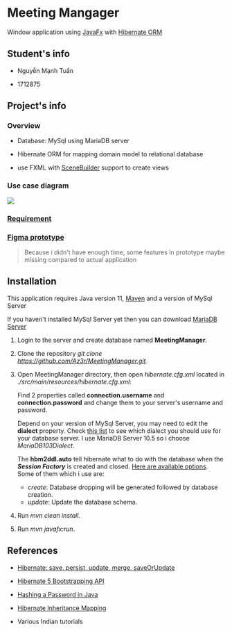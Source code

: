 
# Meeting Mangager

Window application using [JavaFx](https://openjfx.io/) with [Hibernate ORM](https://hibernate.org/)


## Student's info

* Nguyễn Mạnh Tuấn

* 1712875

## Project's info

### Overview
* Database: MySql using MariaDB server

* Hibernate ORM for mapping domain model to relational database

* use FXML with [SceneBuilder](https://gluonhq.com/products/scene-builder/) support to create views

### Use case diagram
![]((https://github.com/Az3r/MeetingManager/blob/master/./document/use-case.png))

### [Requirement](https://github.com/Az3r/MeetingManager/blob/master/./document/requirement.pdf)

### [Figma prototype](https://www.figma.com/file/uHQH9yLd98ozFIYeMp0gET/Javafx?node-id=0%3A1)
> Because i didn't have enough time, some features in prototype maybe missing compared to actual application

## Installation

This application requires Java version 11, [Maven](https://maven.apache.org/download.cgi) and a version of MySql Server

If you haven't installed MySql Server yet then you can download [MariaDB Server](https://mariadb.com/downloads/)

1. Login to the server and create database named **MeetingManager**.

1. Clone the repository *git clone https://github.com/Az3r/MeetingManager.git*.

1. Open MeetingManager directory, then open *hibernate.cfg.xml* located in *./src/main/resources/hibernate.cfg.xml*:

    Find 2 properties called **connection.username** and **connection.password** and change them to your server's username and password.

    Depend on your version of MySql Server, you may need to edit the **dialect** property. Check [this list](https://docs.jboss.org/hibernate/orm/5.3/javadocs/org/hibernate/dialect/package-summary.html) to see which dialect you should use for your database server. I use MariaDB Server 10.5 so i choose *MariaDB103Dialect*.

    The **hbm2ddl.auto** tell hibernate what to do with the database when the ***Session Factory*** is created and closed. [Here are available options](https://docs.jboss.org/hibernate/orm/5.2/userguide/html_single/Hibernate_User_Guide.html#configurations-hbmddl). Some of them which i use are:
    * *create*: Database dropping will be generated followed by database creation.
    * *update*: Update the database schema.

1. Run *mvn clean install*.

1. Run *mvn javafx:run*.
    
## References
* [Hibernate: save, persist, update, merge, saveOrUpdate](https://www.baeldung.com/hibernate-save-persist-update-merge-saveorupdate)

* [Hibernate 5 Bootstrapping API](https://www.baeldung.com/hibernate-5-bootstrapping-api)

* [Hashing a Password in Java](https://www.baeldung.com/java-password-hashing)

* [Hibernate Inheritance Mapping](https://www.baeldung.com/hibernate-inheritance)

* Various Indian tutorials